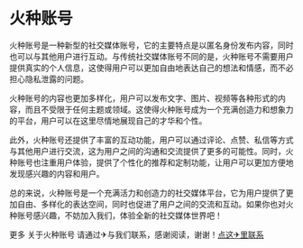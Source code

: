# 火种账号

火种账号是一种新型的社交媒体账号，它的主要特点是以匿名身份发布内容，同时也可以与其他用户进行互动。与传统社交媒体账号不同的是，火种账号不需要用户提供真实的个人信息，这使得用户可以更加自由地表达自己的想法和情感，而不必担心隐私泄露的问题。

火种账号的内容也更加多样化，用户可以发布文字、图片、视频等各种形式的内容，而且不受限于任何主题或领域。这使得火种账号成为一个充满创造力和想象力的平台，用户可以在这里尽情地展现自己的才华和个性。

此外，火种账号还提供了丰富的互动功能，用户可以通过评论、点赞、私信等方式与其他用户进行交流，这为用户之间的沟通和交流提供了更多的可能性。同时，火种账号也注重用户体验，提供了个性化的推荐和定制功能，让用户可以更加方便地发现感兴趣的内容和用户。

总的来说，火种账号是一个充满活力和创造力的社交媒体平台，它为用户提供了更加自由、多样化的表达空间，同时也促进了用户之间的交流和互动。如果你也对火种账号感兴趣，不妨加入我们，体验全新的社交媒体世界吧！

更多 关于火种账号 请通过✈与我们联系，感谢阅读，谢谢！[点这✈里联系](https://ads.k02.cc)